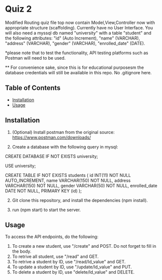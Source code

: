 # Quiz 2 

Modified Routing quiz file top now contain Model,View,Controller now with appropriate structure (scaffolding). Currently have no User Interface. You will also need a myssql db named "university" with a table "student" and the following attributes: "id" (Auto Increment), "name" (VARCHAR), "address" (VARCHAR), "gender" (VARCHAR), "enrolled_date" (DATE). 

*please note that to test the functionality, API testing platforms such as Postman will need to be used.

** For convenience sake, since this is for educational purposesm the database credentials will still be available in this repo. No .gitignore here. 

## Table of Contents

- [Installation](#installation)
- [Usage](#usage)

## Installation

1. (Optional) Install postman from the original source:
https://www.postman.com/downloads/

2. Create a database with the following query in mysql:

CREATE DATABASE IF NOT EXISTS university;

USE university;

CREATE TABLE IF NOT EXISTS students (
    id INT(11) NOT NULL AUTO_INCREMENT,
    name VARCHAR(150) NOT NULL,
    address VARCHAR(150) NOT NULL,
    gender VARCHAR(50) NOT NULL,
    enrolled_date DATE NOT NULL,
    PRIMARY KEY (id)
);

2. Git clone this repository, and install the dependencies (npm install).

3. run (npm start) to start the server.

## Usage

To access the API endpoints, do the following:

1. To create a new student, use "/create" and POST. Do not forget to fill in the body.
2. To retrive all student, use "/read" and GET.
3. To retrive a student by ID, use "/read/Id_value" and GET.
4. To update a student by ID, use "/update/Id_value" and PUT.
5. To delete a student by ID, use "delete/Id_value" and DELETE.




